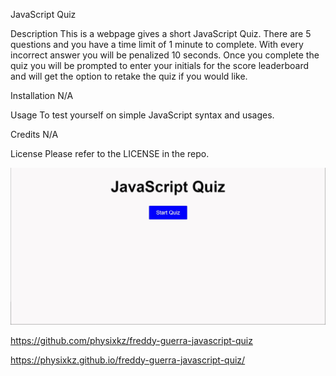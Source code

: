 JavaScript Quiz

Description
This is a webpage gives a short JavaScript Quiz. There are 5 questions and you have a time limit of 1 minute to complete. With every incorrect answer you will be penalized 10 seconds. Once you complete the quiz you will be prompted to enter your initials for the score leaderboard and will get the option to retake the quiz if you would like.

Installation
N/A

Usage
To test yourself on simple JavaScript syntax and usages.

Credits
N/A

License
Please refer to the LICENSE in the repo.

![Alt text](jsquiz.jpg)

https://github.com/physixkz/freddy-guerra-javascript-quiz

https://physixkz.github.io/freddy-guerra-javascript-quiz/